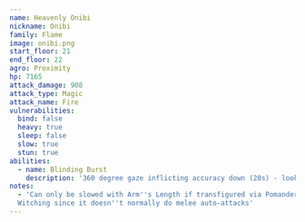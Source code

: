 ```yaml
---
name: Heavenly Onibi
nickname: Onibi
family: Flame
image: onibi.png
start_floor: 21
end_floor: 22
agro: Proximity
hp: 7165
attack_damage: 908
attack_type: Magic
attack_name: Fire
vulnerabilities:
  bind: false
  heavy: true
  sleep: false
  slow: true
  stun: true
abilities:
  - name: Blinding Burst
    description: '360 degree gaze inflicting accuracy down (20s) - look away'
notes:
  - 'Can only be slowed with Arm''s Length if transfigured via Pomander of
  Witching since it doesn''t normally do melee auto-attacks'
---
```

